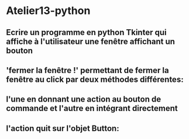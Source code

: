 # Atelier13-python
## Ecrire un programme en python Tkinter qui affiche à l'utilisateur une fenêtre affichant un bouton
##  'fermer la fenêtre !' permettant de fermer la fenêtre au click par deux méthodes différentes:
##  l'une en donnant  une action au bouton de commande et l'autre en intégrant directement 
## l'action quit sur l'objet Button: 

